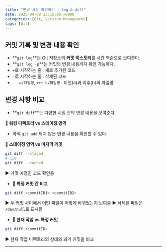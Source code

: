 ```yaml
---
title: "변경 사항 확인하기 | log & diff"
date: 2025-04-08 23:15:00 +0900
categories: [Git, Version Management]
tags: [Git]
---
```


## **커밋 기록 및 변경 내용 확인**

- **`git log`**는 Git 저장소의 **커밋 히스토리**를 시간 역순으로 보여준다.
- **`git log -p`**는 커밋의 변경 내용까지 확인 가능하다.
 - `+`로 시작하는 줄 : 새로 추가된 코드
 - `-`로 시작하는 줄 : 삭제된 코드
 - `-- a/파일명`, `+++ b/파일명` : 이전(a)과 이후(b)의 파일명

## **변경 사항 비교**

- **`git diff`**는 다양한 시점 간의 변경 내용을 보여준다.

**🔸 워킹 디렉토리 vs 스테이징 영역**
  - 아직 `git add` 되지 않은 변경 내용을 확인할 수 있다.

**🔸 스테이징 영역 vs 마지막 커밋**

```bash
git diff --staged
# 또는
git diff --cached
```
▶ 커밋 예정인 코드 확인용

- **🔸 특정 커밋 간 비교**

```bash
git diff <commitID1> <commitID2>
```

▶ 두 커밋 사이에서 어떤 파일이 어떻게 바뀌었는지 보여줌
▶ 삭제된 파일은 `/dev/null`로 표시됨

- **🔸 현재 작업 vs 특정 커밋**
```bash
git diff <commitID>
```

▶ 현재 작업 디렉토리의 상태와 과거 커밋을 비교

---
